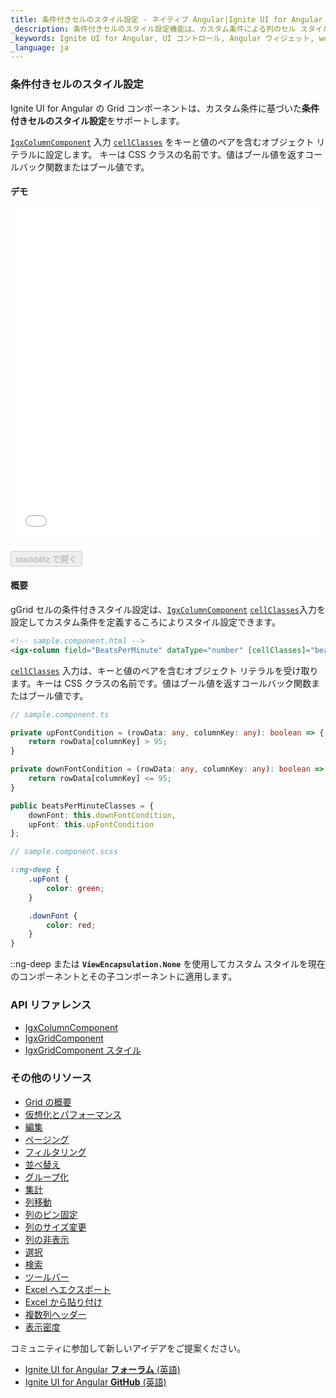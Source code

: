 ```yaml
---
title: 条件付きセルのスタイル設定 - ネイティブ Angular|Ignite UI for Angular
_description: 条件付きセルのスタイル設定機能は、カスタム条件による列のセル スタイルの設定をサポートします。
_keywords: Ignite UI for Angular, UI コントロール, Angular ウィジェット, web ウィジェット, UI ウィジェット, Angular, ネイティブ Angular コンポーネント スイート, ネイティブ Angular コントロール, ネイティブ Angular コンポーネント ライブラリ, Angular Data Grid コンポーネント, Angular Data Grid コントロール, ネイティブ Angular コンポーネント, Angular Grid コンポーネント, Angular Grid コントロール, セルのスタイル設定, 条件付き書式, 条件付きセルのスタイル設定, Angular グリッド条件付き列のスタイル設定, Angular 条件付きセルのスタイル設定
_language: ja
---
```


### 条件付きセルのスタイル設定
Ignite UI for Angular の Grid コンポーネントは、カスタム条件に基づいた**条件付きセルのスタイル設定**をサポートします。 

[`IgxColumnComponent`]({environment:angularApiUrl}/classes/igxcolumncomponent.html) 入力 [`cellClasses`]({environment:angularApiUrl}/classes/igxcolumncomponent.html#cellclasses) をキーと値のペアを含むオブジェクト リテラルに設定します。 キーは CSS クラスの名前です。値はブール値を返すコールバック関数またはブール値です。

#### デモ

<div class="sample-container loading" style="height:530px">
    <iframe id="cell-styling-sample-iframe" src='{environment:demosBaseUrl}/grid/grid-cell-styling' width="100%" height="100%" seamless frameBorder="0" onload="onSampleIframeContentLoaded(this);"></iframe>
</div>
<br/>
<div>
<button data-localize="stackblitz" disabled class="stackblitz-btn" data-iframe-id="cell-styling-sample-iframe" data-demos-base-url="{environment:demosBaseUrl}">stackblitz で開く</button>
</div>
<div class="divider--half"></div>

#### 概要
gGrid セルの条件付きスタイル設定は、[`IgxColumnComponent`]({environment:angularApiUrl}/classes/igxcolumncomponent.html) [`cellClasses`]({environment:angularApiUrl}/classes/igxcolumncomponent.html#cellclasses)入力を設定してカスタム条件を定義するころによりスタイル設定できます。

```html
<!-- sample.component.html -->
<igx-column field="BeatsPerMinute" dataType="number" [cellClasses]="beatsPerMinuteClasses"></igx-column>
```

[`cellClasses`]({environment:angularApiUrl}/classes/igxcolumncomponent.html#cellclasses) 入力は、キーと値のペアを含むオブジェクト リテラルを受け取ります。キーは CSS クラスの名前です。値はブール値を返すコールバック関数またはブール値です。

```typescript
// sample.component.ts

private upFontCondition = (rowData: any, columnKey: any): boolean => {
    return rowData[columnKey] > 95;
}

private downFontCondition = (rowData: any, columnKey: any): boolean => {
    return rowData[columnKey] <= 95;
}

public beatsPerMinuteClasses = {
    downFont: this.downFontCondition,
    upFont: this.upFontCondition
};
```

```scss
// sample.component.scss

::ng-deep {
    .upFont {
        color: green;
    }

    .downFont {
        color: red;
    }
}
```

::ng-deep または **`ViewEncapsulation.None`** を使用してカスタム スタイルを現在のコンポーネントとその子コンポーネントに適用します。

### API リファレンス
<div class="divider--half"></div>

* [IgxColumnComponent]({environment:angularApiUrl}/classes/igxcolumncomponent.html)
* [IgxGridComponent]({environment:angularApiUrl}/classes/igxgridcomponent.html)
* [IgxGridComponent スタイル]({environment:sassApiUrl}/index.html#mixin-igx-grid)

### その他のリソース
<div class="divider--half"></div>

* [Grid の概要](grid.md)
* [仮想化とパフォーマンス](grid_virtualization.md)
* [編集](grid_editing.md)
* [ページング](grid_paging.md)
* [フィルタリング](grid_filtering.md)
* [並べ替え](grid_sorting.md)
* [グループ化](grid_groupby.md)
* [集計](grid_summaries.md)
* [列移動](grid_column_moving.md)
* [列のピン固定](grid_column_pinning.md)
* [列のサイズ変更](grid_column_resizing.md)
* [列の非表示](grid_column_hiding.md)
* [選択](grid_selection.md)
* [検索](grid_search.md)
* [ツールバー](grid_toolbar.md)
* [Excel へエクスポート](exporter_excel.md)
* [Excel から貼り付け](grid_paste_excel.md)
* [複数列ヘッダー](grid_multi_column_headers.md)
* [表示密度](grid_displaydensity.md)

<div class="divider--half"></div>
コミュニティに参加して新しいアイデアをご提案ください。

* [Ignite UI for Angular **フォーラム** (英語)](https://www.infragistics.com/community/forums/f/ignite-ui-for-angular)
* [Ignite UI for Angular **GitHub** (英語)](https://github.com/IgniteUI/igniteui-angular)
